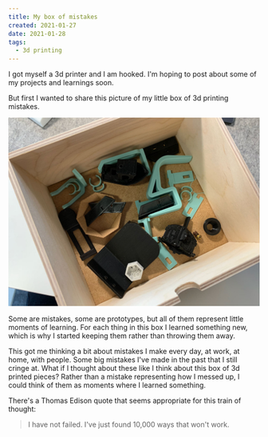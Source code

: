 ```yaml
---
title: My box of mistakes
created: 2021-01-27
date: 2021-01-28
tags:
  - 3d printing
---
```


I got myself a 3d printer and I am hooked. I'm hoping to post about some of my projects and learnings soon.

But first I wanted to share this picture of my little box of 3d printing mistakes.

<!-- excerpt -->

![Wooden box with various incomplete 3d printed objects](IMG_8298.jpeg)

Some are mistakes, some are prototypes, but all of them represent little moments of learning. For each thing in this box I learned something new, which is why I started keeping them rather than throwing them away.

This got me thinking a bit about mistakes I make every day, at work, at home, with people. Some big mistakes I've made in the past that I still cringe at. What if I thought about these like I think about this box of 3d printed pieces? Rather than a mistake representing how I messed up, I could think of them as moments where I learned something.

There's a Thomas Edison quote that seems appropriate for this train of thought:

> I have not failed. I've just found 10,000 ways that won't work.
